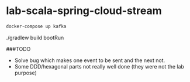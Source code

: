 # lab-scala-spring-cloud-stream

```bash
docker-compose up kafka
```

./gradlew build bootRun

###TODO
 - Solve bug which makes one event to be sent and the next not.
 - Some DDD/hexagonal parts not really well done (they were not the lab purpose)
